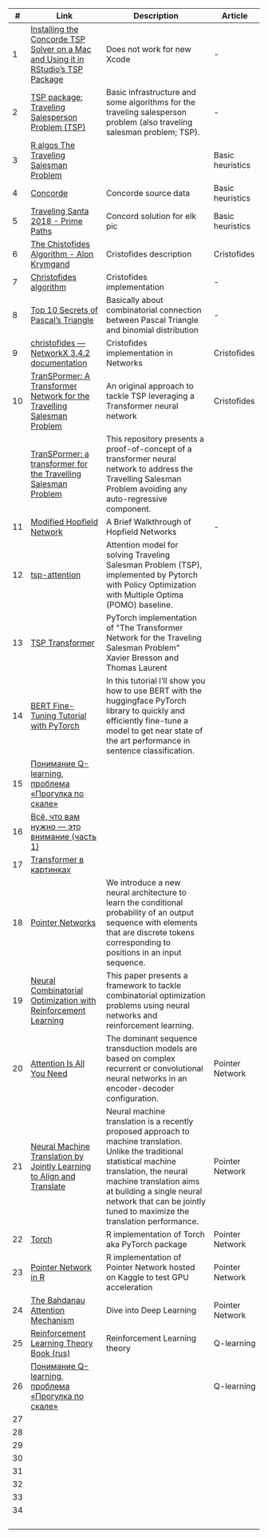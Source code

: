 



| #    | Link                                                         | Description                                                  | Article          |
| ---- | ------------------------------------------------------------ | ------------------------------------------------------------ | ---------------- |
| 1    | [Installing the Concorde TSP Solver on a Mac and Using it in RStudio’s TSP Package](https://nityasriram.medium.com/installing-the-concorde-tsp-solver-on-a-mac-and-using-it-in-rstudios-tsp-package-ffca9dfa9548) | Does not work for new Xcode                                  | -                |
| 2    | [TSP package: Traveling Salesperson Problem (TSP)](https://cran.r-project.org/web/packages/TSP/index.html) | Basic infrastructure and some algorithms for the traveling salesperson problem (also traveling salesman problem; TSP). | -                |
| 3    | [R algos The Traveling Salesman Problem](https://rpubs.com/mstefan-rpubs/salesman) |                                                              | Basic heuristics |
| 4    | [Concorde](https://www.math.uwaterloo.ca/tsp/index.html)     | Concorde source data                                         | Basic heuristics |
| 5    | [Traveling Santa 2018 - Prime Paths](https://www.kaggle.com/competitions/traveling-santa-2018-prime-paths/overview) | Concord solution for elk pic                                 | Basic heuristics |
| 6    | [The Chistofides Algorithm - Alon Krymgand](https://alon.kr/posts/christofides) | Cristofides description                                      | Cristofides      |
| 7    | [Christofides algorithm](https://github.com/Retsediv/ChristofidesAlgorithm) | Cristofides implementation                                   | -                |
| 8    | [Top 10 Secrets of Pascal’s Triangle](https://medium.com/i-math/top-10-secrets-of-pascals-triangle-6012ba9c5e23) | Basically about combinatorial connection between Pascal Triangle and binomial distribution | -                |
| 9    | [christofides — NetworkX 3.4.2 documentation](https://networkx.org/documentation/stable/reference/algorithms/generated/networkx.algorithms.approximation.traveling_salesman.christofides.html) | Cristofides implementation in Networks                       | Cristofides      |
| 10   | [TranSPormer: A Transformer Network for the Travelling Salesman Problem](https://towardsdatascience.com/transpormer-a-transformer-network-for-the-travelling-salesman-problem-154bd33c37b0) | An original approach to tackle TSP leveraging a Transformer neural network | Cristofides      |
|      | [TranSPormer: a transformer for the Travelling Salesman Problem](https://github.com/dcaffo98/transpormer/tree/master) | This repository presents a proof-of-concept of a transformer neural network to address the Travelling Salesman Problem avoiding any auto-regressive component. |                  |
| 11   | [Modified Hopfield Network ](https://github.com/DenseLance/hopfield-networks/blob/main/Modified%20Hopfield%20Network%20(Travelling%20Salesman%20Problem).ipynb) | A Brief Walkthrough of Hopfield Networks                     | -                |
| 12   | [tsp-attention](https://github.com/CarlossShi/tsp-attention?tab=readme-ov-file) | Attention model for solving Traveling Salesman Problem (TSP), implemented by Pytorch with Policy Optimization with Multiple Optima (POMO) baseline. |                  |
| 13   | [TSP Transformer](https://github.com/xbresson/TSP_Transformer/blob/main/test_tsp_transformer_beamsearch_TSP100.ipynb) | PyTorch implementation of "The Transformer Network for the Traveling Salesman Problem"<br/>Xavier Bresson and Thomas Laurent |                  |
| 14   | [BERT Fine-Tuning Tutorial with PyTorch](https://mccormickml.com/2019/07/22/BERT-fine-tuning/) | In this tutorial I’ll show you how to use BERT with the huggingface PyTorch library to quickly and efficiently fine-tune a model to get near state of the art performance in sentence classification. |                  |
| 15   | [Понимание Q-learning, проблема «Прогулка по скале»](https://habr.com/ru/articles/443240/) |                                                              |                  |
| 16   | [Всё, что вам нужно — это внимание (часть 1)](https://habr.com/ru/companies/ruvds/articles/723538/) |                                                              |                  |
| 17   | [Transformer в картинках](https://habr.com/ru/articles/486358/) |                                                              |                  |
| 18   | [Pointer Networks](https://arxiv.org/abs/1506.03134)         | We introduce a new neural architecture to learn the conditional probability of an output sequence with elements that are discrete tokens corresponding to positions in an input sequence. |                  |
| 19   | [Neural Combinatorial Optimization with Reinforcement Learning](https://arxiv.org/abs/1611.09940) | This paper presents a framework to tackle combinatorial optimization problems using neural networks and reinforcement learning. |                  |
| 20   | [Attention Is All You Need](https://arxiv.org/abs/1706.03762) | The dominant sequence transduction models are based on complex recurrent or convolutional neural networks in an encoder-decoder configuration. | Pointer Network  |
| 21   | [Neural Machine Translation by Jointly Learning to Align and Translate](https://arxiv.org/abs/1409.0473) | Neural machine translation is a recently proposed approach to machine translation. Unlike the traditional statistical machine translation, the neural machine translation aims at building a single neural network that can be jointly tuned to maximize the translation performance. | Pointer Network  |
| 22   | [Torch](https://torch.mlverse.org/)                          | R implementation of Torch aka PyTorch package                | Pointer Network  |
| 23   | [Pointer Network in R](https://www.kaggle.com/code/dmitrykibalnikov/pointer-network-in-r?scriptVersionId=213658878) | R implementation of Pointer Network hosted on Kaggle to test GPU acceleration | Pointer Network  |
| 24   | [The Bahdanau Attention Mechanism](https://d2l.ai/chapter_attention-mechanisms-and-transformers/bahdanau-attention.html) | Dive into Deep Learning                                      | Pointer Network  |
| 25   | [Reinforcement Learning Theory Book (rus)](https://arxiv.org/abs/2201.09746) | Reinforcement Learning theory                                | Q-learning       |
| 26   | [Понимание Q-learning, проблема «Прогулка по скале»](https://habr.com/ru/articles/443240/) |                                                              | Q-learning       |
| 27   |                                                              |                                                              |                  |
| 28   |                                                              |                                                              |                  |
| 29   |                                                              |                                                              |                  |
| 30   |                                                              |                                                              |                  |
| 31   |                                                              |                                                              |                  |
| 32   |                                                              |                                                              |                  |
| 33   |                                                              |                                                              |                  |
| 34   |                                                              |                                                              |                  |
|      |                                                              |                                                              |                  |
|      |                                                              |                                                              |                  |
|      |                                                              |                                                              |                  |
|      |                                                              |                                                              |                  |

